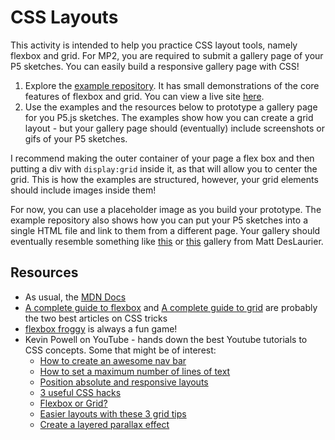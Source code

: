 # CSS Layouts

This activity is intended to help you practice CSS layout tools, namely flexbox
and grid. For MP2, you are required to submit a gallery page of your P5
sketches. You can easily build a responsive gallery page with CSS!

1. Explore the
   [example repository](https://github.com/branchwelder/portfolio-skeleton). It
   has small demonstrations of the core features of flexbox and grid. You can
   view a live site [here](https://twigg.gg/portfolio-skeleton/).
2. Use the examples and the resources below to prototype a gallery page for you
   P5.js sketches. The examples show how you can create a grid layout - but your
   gallery page should (eventually) include screenshots or gifs of your P5
   sketches.

I recommend making the outer container of your page a flex box and then putting
a div with `display:grid` inside it, as that will allow you to center the grid.
This is how the examples are structured, however, your grid elements should
include images inside them!

For now, you can use a placeholder image as you build your prototype. The
example repository also shows how you can put your P5 sketches into a single
HTML file and link to them from a different page. Your gallery should eventually
resemble something like [this](https://p5-demos.glitch.me/) or
[this](https://tone-demos.glitch.me/) gallery from Matt DesLaurier.

## Resources

- As usual, the
  [MDN Docs](https://developer.mozilla.org/en-US/docs/Web/CSS/CSS_Flexible_Box_Layout/Basic_Concepts_of_Flexbox)
- [A complete guide to flexbox](https://css-tricks.com/snippets/css/a-guide-to-flexbox/)
  and
  [A complete guide to grid](https://css-tricks.com/snippets/css/complete-guide-grid/)
  are probably the two best articles on CSS tricks
- [flexbox froggy](https://flexboxfroggy.com/) is always a fun game!
- Kevin Powell on YouTube - hands down the best Youtube tutorials to CSS
  concepts. Some that might be of interest:
  - [How to create an awesome nav bar](https://www.youtube.com/watch?v=FEmysQARWFU)
  - [How to set a maximum number of lines of text](https://www.youtube.com/watch?v=b6iVByCOx8A)
  - [Position absolute and responsive layouts](https://www.youtube.com/watch?v=H04P5YXVssE)
  - [3 useful CSS hacks](https://www.youtube.com/watch?v=MywezIxlp8Y)
  - [Flexbox or Grid?](https://www.youtube.com/watch?v=3elGSZSWTbM)
  - [Easier layouts with these 3 grid tips](https://www.youtube.com/watch?v=z2kuC7w9emE)
  - [Create a layered parallax effect](https://www.youtube.com/watch?v=woTqSlryQjw)
